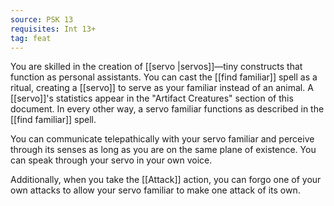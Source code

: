```yaml
---
source: PSK 13
requisites: Int 13+
tag: feat
---
```


You are skilled in the creation of [[servo \|servos]]—tiny constructs that function as personal assistants. You can cast the [[find familiar]] spell as a ritual, creating a [[servo]] to serve as your familiar instead of an animal. A [[servo]]'s statistics appear in the "Artifact Creatures" section of this document. In every other way, a servo familiar functions as described in the [[find familiar]] spell.

You can communicate telepathically with your servo familiar and perceive through its senses as long as you are on the same plane of existence. You can speak through your servo in your own voice.

Additionally, when you take the [[Attack]] action, you can forgo one of your own attacks to allow your servo familiar to make one attack of its own.

